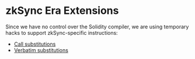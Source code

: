 # zkSync Era Extensions

Since we have no control over the Solidity compiler, we are using temporary hacks to support zkSync-specific instructions:

- [Call substitutions](https://github.com/code-423n4/2023-10-zksync/blob/main/docs/VM%20Section/How%20compiler%20works/instructions/extensions/call.md)
- [Verbatim substitutions](https://github.com/code-423n4/2023-10-zksync/blob/main/docs/VM%20Section/How%20compiler%20works/instructions/extensions/verbatim.md)